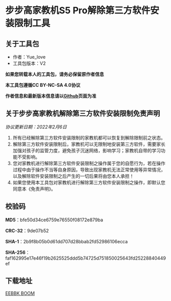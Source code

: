 # 步步高家教机S5 Pro解除第三方软件安装限制工具

## 关于工具包
- 作者：Yue_love
- 工具包版本：V2

**如果您转载本人的工具包，请务必保留原作者信息**

**本工具包遵循CC BY-NC-SA 4.0协议**

**作者信息和最新版本信息请以[Github](https://github.com/EEBBK-BOOM/EEBBK_package_tool/blob/main/S5Pro.md)页面为准**

## 关于步步高家教机解除第三方软件安装限制免责声明
*协议更新日期：2022年2月6日*
1. 所有已经解除第三方软件安装限制的家教机都可以恢复到解除限制前之状态。
2. 解除第三方软件安装限制后，家教机可以无限制地安装第三方软件，需要家长加强对孩子的监管力度，避免孩子沉迷网络，影响学习；家教机自带的学习功能不受影响。
3. 您对家教机进行解除第三方软件安装限制之操作属于您的自愿行为，若在操作过程中由于操作不当等自身原因，导致出现家教机无法正常使用等异常情况，以及解除软件安装限制之后产生的一切后果将由您本人承担！
4. 如果您使用本工具包对家教机进行解除第三方软件安装限制之操作，即默认您同意本《免责声明》。

## 校验码
**MD5**：bfe50d34ce6759e76550f08172e879ba

**CRC-32**：9de07b52

**SHA-1**：2b9f8b05b0d61dd707d28bbab2fd52986106ecca

**SHA-256**：faf162995e17e46f19b2625525ddd5b74725d751850025643fd25228840449ef

## 下载地址

[EEBBK BOOM](https://eebbk.com.cn/s5pro.html)
